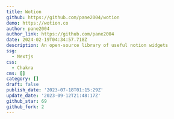 ```yaml
---
title: Wotion
github: https://github.com/pane2004/wotion
demo: https://wotion.co
author: pane2004
author_link: https://github.com/pane2004
date: 2024-02-19T04:34:57.718Z
description: An open-source library of useful notion widgets
ssg:
  - Nextjs
css:
  - Chakra
cms: []
category: []
draft: false
publish_date: '2023-07-18T01:15:29Z'
update_date: '2023-09-12T21:48:17Z'
github_star: 69
github_fork: 2
---
```

